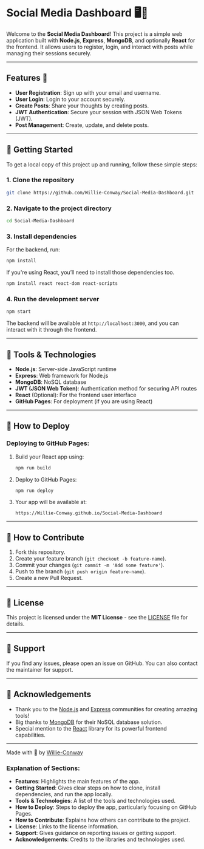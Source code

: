 
# Social Media Dashboard 🖥️📱

Welcome to the **Social Media Dashboard**! This project is a simple web application built with **Node.js**, **Express**, **MongoDB**, and optionally **React** for the frontend. It allows users to register, login, and interact with posts while managing their sessions securely.

---

## Features 🌟

- **User Registration**: Sign up with your email and username.
- **User Login**: Login to your account securely.
- **Create Posts**: Share your thoughts by creating posts.
- **JWT Authentication**: Secure your session with JSON Web Tokens (JWT).
- **Post Management**: Create, update, and delete posts.

---

## 🚀 Getting Started

To get a local copy of this project up and running, follow these simple steps:

### 1. Clone the repository

```bash
git clone https://github.com/Willie-Conway/Social-Media-Dashboard.git
```

### 2. Navigate to the project directory

```bash
cd Social-Media-Dashboard
```

### 3. Install dependencies

For the backend, run:

```bash
npm install
```

If you're using React, you’ll need to install those dependencies too.

```bash
npm install react react-dom react-scripts
```

### 4. Run the development server

```bash
npm start
```

The backend will be available at `http://localhost:3000`, and you can interact with it through the frontend.

---

## 🔧 Tools & Technologies

- **Node.js**: Server-side JavaScript runtime
- **Express**: Web framework for Node.js
- **MongoDB**: NoSQL database
- **JWT (JSON Web Token)**: Authentication method for securing API routes
- **React** (Optional): For the frontend user interface
- **GitHub Pages**: For deployment (if you are using React)
  
---

## 📝 How to Deploy

### Deploying to GitHub Pages:

1. Build your React app using:

   ```bash
   npm run build
   ```

2. Deploy to GitHub Pages:

   ```bash
   npm run deploy
   ```

3. Your app will be available at:

   ```
   https://Willie-Conway.github.io/Social-Media-Dashboard
   ```

---

## 💬 How to Contribute

1. Fork this repository.
2. Create your feature branch (`git checkout -b feature-name`).
3. Commit your changes (`git commit -m 'Add some feature'`).
4. Push to the branch (`git push origin feature-name`).
5. Create a new Pull Request.

---

## 📄 License

This project is licensed under the **MIT License** - see the [LICENSE](LICENSE) file for details.

---

## 🖤 Support

If you find any issues, please open an issue on GitHub. You can also contact the maintainer for support.

---

## 🙌 Acknowledgements

- Thank you to the [Node.js](https://nodejs.org/) and [Express](https://expressjs.com/) communities for creating amazing tools!
- Big thanks to [MongoDB](https://www.mongodb.com/) for their NoSQL database solution.
- Special mention to the [React](https://reactjs.org/) library for its powerful frontend capabilities.

---

Made with 🤖 by [Willie-Conway](https://github.com/Willie-Conway)


### Explanation of Sections:
- **Features**: Highlights the main features of the app.
- **Getting Started**: Gives clear steps on how to clone, install dependencies, and run the app locally.
- **Tools & Technologies**: A list of the tools and technologies used.
- **How to Deploy**: Steps to deploy the app, particularly focusing on GitHub Pages.
- **How to Contribute**: Explains how others can contribute to the project.
- **License**: Links to the license information.
- **Support**: Gives guidance on reporting issues or getting support.
- **Acknowledgements**: Credits to the libraries and technologies used.

